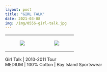```yaml
---
layout: post
title: "GIRL TALK"
date: 2021-03-08
img: /img/0556-girl-talk.jpg
---
```




<table style="width:100%;"><tr><td style="vertical-align:top;">
      <figure class="tmblr-full" data-orig-height="2048" data-orig-width="1365" data-orig-src="https://concertshirts.netlify.app/shirts/0556/0556-01.jpg"><img src="https://64.media.tumblr.com/f328bfd1c17dbce0660d54621b99991d/9135cf70c1079a80-a2/s540x810/c7fced7458ec0a6889c1482820c42a6e2e3285a9.jpg" data-orig-height="2048" data-orig-width="1365" data-orig-src="https://concertshirts.netlify.app/shirts/0556/0556-01.jpg"/></figure></td>
    <td style="vertical-align:top;">
      <figure class="tmblr-full" data-orig-height="2048" data-orig-width="1365" data-orig-src="https://concertshirts.netlify.app/shirts/0556/0556-02.jpg"><img src="https://64.media.tumblr.com/746a6876271913684d41464ce277f5f9/9135cf70c1079a80-97/s540x810/4f0f4021ace3a52a83b268c152d06ceb1eab8f08.jpg" data-orig-height="2048" data-orig-width="1365" data-orig-src="https://concertshirts.netlify.app/shirts/0556/0556-02.jpg"/></figure></td>
  </tr></table><p>
  Girl Talk | 2010-2011 Tour<br/>MEDIUM | 100% Cotton | Bay Island Sportswear
</p>

